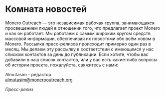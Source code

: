# Комната новостей

Monero Outreach — это независимая рабочая группа, занимающаяся просвещением людей в отношении того, что предлагает проект Monero и как он работает. Мы работаем с самым широким кругом средств массовой информации, обеспечивая их новостями обо всём новом в Monero. Рассылка пресс-релизов происходит примерно один раз в месяц. Мы делаем эту рассылку в соответствии с имеющимся у нас списком контактов за день до публикации. Если хотите, чтобы вас добавили в наш список контактов, или у вас есть какие-либо вопросы об истории проекта, пожалуйста, свяжитесь с нами:

Almutasim - редактор  
[almutasim@monerooutreach.org](https://www.monerooutreach.org/news-room/#)  

_Пресс-релиз_
